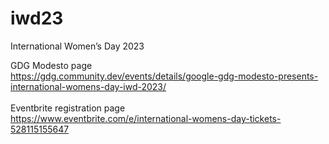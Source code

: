 # iwd23
International Women’s Day 2023

GDG Modesto page
<br>
https://gdg.community.dev/events/details/google-gdg-modesto-presents-international-womens-day-iwd-2023/
<br>
<br>
Eventbrite registration page
<br>
https://www.eventbrite.com/e/international-womens-day-tickets-528115155647
